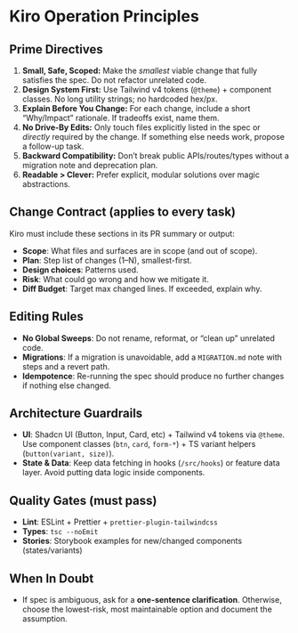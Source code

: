 # Kiro Operation Principles

## Prime Directives

1.  **Small, Safe, Scoped:** Make the _smallest_ viable change that fully satisfies the spec. Do not refactor unrelated code.
2.  **Design System First:** Use Tailwind v4 tokens (`@theme`) + component classes. No long utility strings; no hardcoded hex/px.
3.  **Explain Before You Change:** For each change, include a short “Why/Impact” rationale. If tradeoffs exist, name them.
4.  **No Drive-By Edits:** Only touch files explicitly listed in the spec or _directly_ required by the change. If something else needs work, propose a follow-up task.
5.  **Backward Compatibility:** Don’t break public APIs/routes/types without a migration note and deprecation plan.
6.  **Readable > Clever:** Prefer explicit, modular solutions over magic abstractions.

## Change Contract (applies to every task)

Kiro must include these sections in its PR summary or output:

- **Scope**: What files and surfaces are in scope (and out of scope).
- **Plan**: Step list of changes (1–N), smallest-first.
- **Design choices**: Patterns used.
- **Risk**: What could go wrong and how we mitigate it.
- **Diff Budget**: Target max changed lines. If exceeded, explain why.

## Editing Rules

- **No Global Sweeps**: Do not rename, reformat, or “clean up” unrelated code.
- **Migrations**: If a migration is unavoidable, add a `MIGRATION.md` note with steps and a revert path.
- **Idempotence**: Re-running the spec should produce no further changes if nothing else changed.

## Architecture Guardrails

- **UI**: Shadcn UI (Button, Input, Card, etc) + Tailwind v4 tokens via `@theme`. Use component classes (`btn`, `card`, `form-*`) + TS variant helpers (`button(variant, size)`).
- **State & Data**: Keep data fetching in hooks (`/src/hooks`) or feature data layer. Avoid putting data logic inside components.

## Quality Gates (must pass)

- **Lint**: ESLint + Prettier + `prettier-plugin-tailwindcss`
- **Types**: `tsc --noEmit`
- **Stories**: Storybook examples for new/changed components (states/variants)

## When In Doubt

- If spec is ambiguous, ask for a **one-sentence clarification**. Otherwise, choose the lowest-risk, most maintainable option and document the assumption.
